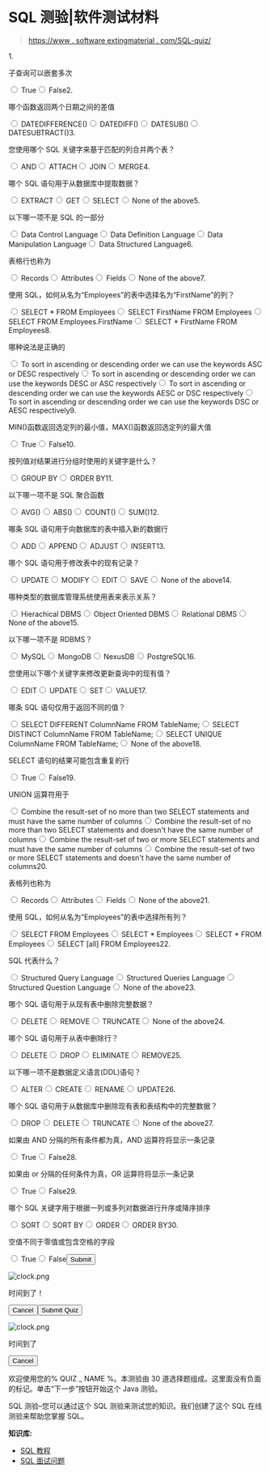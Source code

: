 # SQL 测验|软件测试材料

> [https://www . software extingmaterial . com/SQL-quiz/](https://www.softwaretestingmaterial.com/sql-quiz/)

<form name="quizForm4" id="quizForm4" action="/sql-quiz/" method="post" class="qsm-quiz-form qmn_quiz_form mlw_quiz_form" novalidate="" enctype="multipart/form-data"><input type="hidden" name="qsm_hidden_questions" id="qsm_hidden_questions">1. 

子查询可以嵌套多次

<input type="radio" class="qmn_quiz_radio" name="question128" id="question128_1" value="0"> <label class="qsm-input-label" for="question128_1">True</label><input type="radio" class="qmn_quiz_radio" name="question128" id="question128_2" value="1"> <label class="qsm-input-label" for="question128_2">False</label><input type="radio" style="display:none" name="question128" id="question128_none" checked="checked" value="">2. 

哪个函数返回两个日期之间的差值

<input type="radio" class="qmn_quiz_radio" name="question122" id="question122_1" value="0"> <label class="qsm-input-label" for="question122_1">DATEDIFFERENCE()</label><input type="radio" class="qmn_quiz_radio" name="question122" id="question122_2" value="1"> <label class="qsm-input-label" for="question122_2">DATEDIFF()</label><input type="radio" class="qmn_quiz_radio" name="question122" id="question122_3" value="2"> <label class="qsm-input-label" for="question122_3">DATESUB()</label><input type="radio" class="qmn_quiz_radio" name="question122" id="question122_4" value="3"> <label class="qsm-input-label" for="question122_4">DATESUBTRACT()</label><input type="radio" style="display:none" name="question122" id="question122_none" checked="checked" value="">3. 

您使用哪个 SQL 关键字来基于匹配的列合并两个表？

<input type="radio" class="qmn_quiz_radio" name="question129" id="question129_1" value="0"> <label class="qsm-input-label" for="question129_1">AND</label><input type="radio" class="qmn_quiz_radio" name="question129" id="question129_2" value="1"> <label class="qsm-input-label" for="question129_2">ATTACH</label><input type="radio" class="qmn_quiz_radio" name="question129" id="question129_3" value="2"> <label class="qsm-input-label" for="question129_3">JOIN</label><input type="radio" class="qmn_quiz_radio" name="question129" id="question129_4" value="3"> <label class="qsm-input-label" for="question129_4">MERGE</label><input type="radio" style="display:none" name="question129" id="question129_none" checked="checked" value="">4. 

哪个 SQL 语句用于从数据库中提取数据？

<input type="radio" class="qmn_quiz_radio" name="question111" id="question111_1" value="0"> <label class="qsm-input-label" for="question111_1">EXTRACT</label><input type="radio" class="qmn_quiz_radio" name="question111" id="question111_2" value="1"> <label class="qsm-input-label" for="question111_2">GET</label><input type="radio" class="qmn_quiz_radio" name="question111" id="question111_3" value="2"> <label class="qsm-input-label" for="question111_3">SELECT</label><input type="radio" class="qmn_quiz_radio" name="question111" id="question111_4" value="3"> <label class="qsm-input-label" for="question111_4">None of the above</label><input type="radio" style="display:none" name="question111" id="question111_none" checked="checked" value="">5. 

以下哪一项不是 SQL 的一部分

<input type="radio" class="qmn_quiz_radio" name="question119" id="question119_1" value="0"> <label class="qsm-input-label" for="question119_1">Data Control Language</label><input type="radio" class="qmn_quiz_radio" name="question119" id="question119_2" value="1"> <label class="qsm-input-label" for="question119_2">Data Definition Language</label><input type="radio" class="qmn_quiz_radio" name="question119" id="question119_3" value="2"> <label class="qsm-input-label" for="question119_3">Data Manipulation Language</label><input type="radio" class="qmn_quiz_radio" name="question119" id="question119_4" value="3"> <label class="qsm-input-label" for="question119_4">Data Structured Language</label><input type="radio" style="display:none" name="question119" id="question119_none" checked="checked" value="">6. 

表格行也称为

<input type="radio" class="qmn_quiz_radio" name="question113" id="question113_1" value="0"> <label class="qsm-input-label" for="question113_1">Records</label><input type="radio" class="qmn_quiz_radio" name="question113" id="question113_2" value="1"> <label class="qsm-input-label" for="question113_2">Attributes</label><input type="radio" class="qmn_quiz_radio" name="question113" id="question113_3" value="2"> <label class="qsm-input-label" for="question113_3">Fields</label><input type="radio" class="qmn_quiz_radio" name="question113" id="question113_4" value="3"> <label class="qsm-input-label" for="question113_4">None of the above</label><input type="radio" style="display:none" name="question113" id="question113_none" checked="checked" value="">7. 

使用 SQL，如何从名为“Employees”的表中选择名为“FirstName”的列？

<input type="radio" class="qmn_quiz_radio" name="question109" id="question109_1" value="0"> <label class="qsm-input-label" for="question109_1">SELECT * FROM Employees</label><input type="radio" class="qmn_quiz_radio" name="question109" id="question109_2" value="1"> <label class="qsm-input-label" for="question109_2">SELECT FirstName FROM Employees</label><input type="radio" class="qmn_quiz_radio" name="question109" id="question109_3" value="2"> <label class="qsm-input-label" for="question109_3">SELECT FROM Employees.FirstName</label><input type="radio" class="qmn_quiz_radio" name="question109" id="question109_4" value="3"> <label class="qsm-input-label" for="question109_4">SELECT * FirstName FROM Employees</label><input type="radio" style="display:none" name="question109" id="question109_none" checked="checked" value="">8. 

哪种说法是正确的

<input type="radio" class="qmn_quiz_radio" name="question123" id="question123_1" value="0"> <label class="qsm-input-label" for="question123_1">To sort in ascending or descending order we can use the keywords ASC or DESC respectively</label><input type="radio" class="qmn_quiz_radio" name="question123" id="question123_2" value="1"> <label class="qsm-input-label" for="question123_2">To sort in ascending or descending order we can use the keywords DESC or ASC respectively</label><input type="radio" class="qmn_quiz_radio" name="question123" id="question123_3" value="2"> <label class="qsm-input-label" for="question123_3">To sort in ascending or descending order we can use the keywords AESC or DSC respectively</label><input type="radio" class="qmn_quiz_radio" name="question123" id="question123_4" value="3"> <label class="qsm-input-label" for="question123_4">To sort in ascending or descending order we can use the keywords DSC or AESC respectively</label><input type="radio" style="display:none" name="question123" id="question123_none" checked="checked" value="">9. 

MIN()函数返回选定列的最小值，MAX()函数返回选定列的最大值

<input type="radio" class="qmn_quiz_radio" name="question124" id="question124_1" value="0"> <label class="qsm-input-label" for="question124_1">True</label><input type="radio" class="qmn_quiz_radio" name="question124" id="question124_2" value="1"> <label class="qsm-input-label" for="question124_2">False</label><input type="radio" style="display:none" name="question124" id="question124_none" checked="checked" value="">10. 

按列值对结果进行分组时使用的关键字是什么？

<input type="radio" class="qmn_quiz_radio" name="question126" id="question126_1" value="0"> <label class="qsm-input-label" for="question126_1">GROUP BY</label><input type="radio" class="qmn_quiz_radio" name="question126" id="question126_2" value="1"> <label class="qsm-input-label" for="question126_2">ORDER BY</label><input type="radio" style="display:none" name="question126" id="question126_none" checked="checked" value="">11. 

以下哪一项不是 SQL 聚合函数

<input type="radio" class="qmn_quiz_radio" name="question120" id="question120_1" value="0"> <label class="qsm-input-label" for="question120_1">AVG()</label><input type="radio" class="qmn_quiz_radio" name="question120" id="question120_2" value="1"> <label class="qsm-input-label" for="question120_2">ABS()</label><input type="radio" class="qmn_quiz_radio" name="question120" id="question120_3" value="2"> <label class="qsm-input-label" for="question120_3">COUNT()</label><input type="radio" class="qmn_quiz_radio" name="question120" id="question120_4" value="3"> <label class="qsm-input-label" for="question120_4">SUM()</label><input type="radio" style="display:none" name="question120" id="question120_none" checked="checked" value="">12. 

哪条 SQL 语句用于向数据库的表中插入新的数据行

<input type="radio" class="qmn_quiz_radio" name="question107" id="question107_1" value="0"> <label class="qsm-input-label" for="question107_1">ADD</label><input type="radio" class="qmn_quiz_radio" name="question107" id="question107_2" value="1"> <label class="qsm-input-label" for="question107_2">APPEND</label><input type="radio" class="qmn_quiz_radio" name="question107" id="question107_3" value="2"> <label class="qsm-input-label" for="question107_3">ADJUST</label><input type="radio" class="qmn_quiz_radio" name="question107" id="question107_4" value="3"> <label class="qsm-input-label" for="question107_4">INSERT</label><input type="radio" style="display:none" name="question107" id="question107_none" checked="checked" value="">13. 

哪个 SQL 语句用于修改表中的现有记录？

<input type="radio" class="qmn_quiz_radio" name="question110" id="question110_1" value="0"> <label class="qsm-input-label" for="question110_1">UPDATE</label><input type="radio" class="qmn_quiz_radio" name="question110" id="question110_2" value="1"> <label class="qsm-input-label" for="question110_2">MODIFY</label><input type="radio" class="qmn_quiz_radio" name="question110" id="question110_3" value="2"> <label class="qsm-input-label" for="question110_3">EDIT</label><input type="radio" class="qmn_quiz_radio" name="question110" id="question110_4" value="3"> <label class="qsm-input-label" for="question110_4">SAVE</label><input type="radio" class="qmn_quiz_radio" name="question110" id="question110_5" value="4"> <label class="qsm-input-label" for="question110_5">None of the above</label><input type="radio" style="display:none" name="question110" id="question110_none" checked="checked" value="">14. 

哪种类型的数据库管理系统使用表来表示关系？

<input type="radio" class="qmn_quiz_radio" name="question131" id="question131_1" value="0"> <label class="qsm-input-label" for="question131_1">Hierachical DBMS</label><input type="radio" class="qmn_quiz_radio" name="question131" id="question131_2" value="1"> <label class="qsm-input-label" for="question131_2">Object Oriented DBMS</label><input type="radio" class="qmn_quiz_radio" name="question131" id="question131_3" value="2"> <label class="qsm-input-label" for="question131_3">Relational DBMS</label><input type="radio" class="qmn_quiz_radio" name="question131" id="question131_4" value="3"> <label class="qsm-input-label" for="question131_4">None of the above</label><input type="radio" style="display:none" name="question131" id="question131_none" checked="checked" value="">15. 

以下哪一项不是 RDBMS？

<input type="radio" class="qmn_quiz_radio" name="question115" id="question115_1" value="0"> <label class="qsm-input-label" for="question115_1">MySQL</label><input type="radio" class="qmn_quiz_radio" name="question115" id="question115_2" value="1"> <label class="qsm-input-label" for="question115_2">MongoDB</label><input type="radio" class="qmn_quiz_radio" name="question115" id="question115_3" value="2"> <label class="qsm-input-label" for="question115_3">NexusDB</label><input type="radio" class="qmn_quiz_radio" name="question115" id="question115_4" value="3"> <label class="qsm-input-label" for="question115_4">PostgreSQL</label><input type="radio" style="display:none" name="question115" id="question115_none" checked="checked" value="">16. 

您使用以下哪个关键字来修改更新查询中的现有值？

<input type="radio" class="qmn_quiz_radio" name="question125" id="question125_1" value="0"> <label class="qsm-input-label" for="question125_1">EDIT</label><input type="radio" class="qmn_quiz_radio" name="question125" id="question125_2" value="1"> <label class="qsm-input-label" for="question125_2">UPDATE</label><input type="radio" class="qmn_quiz_radio" name="question125" id="question125_3" value="2"> <label class="qsm-input-label" for="question125_3">SET</label><input type="radio" class="qmn_quiz_radio" name="question125" id="question125_4" value="3"> <label class="qsm-input-label" for="question125_4">VALUE</label><input type="radio" style="display:none" name="question125" id="question125_none" checked="checked" value="">17. 

哪条 SQL 语句仅用于返回不同的值？

<input type="radio" class="qmn_quiz_radio" name="question105" id="question105_1" value="0"> <label class="qsm-input-label" for="question105_1">SELECT DIFFERENT ColumnName FROM TableName;</label><input type="radio" class="qmn_quiz_radio" name="question105" id="question105_2" value="1"> <label class="qsm-input-label" for="question105_2">SELECT DISTINCT ColumnName FROM TableName;</label><input type="radio" class="qmn_quiz_radio" name="question105" id="question105_3" value="2"> <label class="qsm-input-label" for="question105_3">SELECT UNIQUE ColumnName FROM TableName;</label><input type="radio" class="qmn_quiz_radio" name="question105" id="question105_4" value="3"> <label class="qsm-input-label" for="question105_4">None of the above</label><input type="radio" style="display:none" name="question105" id="question105_none" checked="checked" value="">18. 

SELECT 语句的结果可能包含重复的行

<input type="radio" class="qmn_quiz_radio" name="question130" id="question130_1" value="0"> <label class="qsm-input-label" for="question130_1">True</label><input type="radio" class="qmn_quiz_radio" name="question130" id="question130_2" value="1"> <label class="qsm-input-label" for="question130_2">False</label><input type="radio" style="display:none" name="question130" id="question130_none" checked="checked" value="">19. 

UNION 运算符用于

<input type="radio" class="qmn_quiz_radio" name="question121" id="question121_1" value="0"> <label class="qsm-input-label" for="question121_1">Combine the result-set of no more than two SELECT statements and must have the same number of columns</label><input type="radio" class="qmn_quiz_radio" name="question121" id="question121_2" value="1"> <label class="qsm-input-label" for="question121_2">Combine the result-set of no more than two SELECT statements and doesn't have the same number of columns</label><input type="radio" class="qmn_quiz_radio" name="question121" id="question121_3" value="2"> <label class="qsm-input-label" for="question121_3">Combine the result-set of two or more SELECT statements and must have the same number of columns</label><input type="radio" class="qmn_quiz_radio" name="question121" id="question121_4" value="3"> <label class="qsm-input-label" for="question121_4">Combine the result-set of two or more SELECT statements and doesn't have the same number of columns</label><input type="radio" style="display:none" name="question121" id="question121_none" checked="checked" value="">20. 

表格列也称为

<input type="radio" class="qmn_quiz_radio" name="question114" id="question114_1" value="0"> <label class="qsm-input-label" for="question114_1">Records</label><input type="radio" class="qmn_quiz_radio" name="question114" id="question114_2" value="1"> <label class="qsm-input-label" for="question114_2">Attributes</label><input type="radio" class="qmn_quiz_radio" name="question114" id="question114_3" value="2"> <label class="qsm-input-label" for="question114_3">Fields</label><input type="radio" class="qmn_quiz_radio" name="question114" id="question114_4" value="3"> <label class="qsm-input-label" for="question114_4">None of the above</label><input type="radio" style="display:none" name="question114" id="question114_none" checked="checked" value="">21. 

使用 SQL，如何从名为“Employees”的表中选择所有列？

<input type="radio" class="qmn_quiz_radio" name="question112" id="question112_1" value="0"> <label class="qsm-input-label" for="question112_1">SELECT FROM Employees</label><input type="radio" class="qmn_quiz_radio" name="question112" id="question112_2" value="1"> <label class="qsm-input-label" for="question112_2">SELECT * Employees</label><input type="radio" class="qmn_quiz_radio" name="question112" id="question112_3" value="2"> <label class="qsm-input-label" for="question112_3">SELECT * FROM Employees</label><input type="radio" class="qmn_quiz_radio" name="question112" id="question112_4" value="3"> <label class="qsm-input-label" for="question112_4">SELECT [all] FROM Employees</label><input type="radio" style="display:none" name="question112" id="question112_none" checked="checked" value="">22. 

SQL 代表什么？

<input type="radio" class="qmn_quiz_radio" name="question102" id="question102_1" value="0"> <label class="qsm-input-label" for="question102_1">Structured Query Language</label><input type="radio" class="qmn_quiz_radio" name="question102" id="question102_2" value="1"> <label class="qsm-input-label" for="question102_2">Structured Queries Language</label><input type="radio" class="qmn_quiz_radio" name="question102" id="question102_3" value="2"> <label class="qsm-input-label" for="question102_3">Structured Question Language</label><input type="radio" class="qmn_quiz_radio" name="question102" id="question102_4" value="3"> <label class="qsm-input-label" for="question102_4">None of the above</label><input type="radio" style="display:none" name="question102" id="question102_none" checked="checked" value="">23. 

哪个 SQL 语句用于从现有表中删除完整数据？

<input type="radio" class="qmn_quiz_radio" name="question103" id="question103_1" value="0"> <label class="qsm-input-label" for="question103_1">DELETE</label><input type="radio" class="qmn_quiz_radio" name="question103" id="question103_2" value="1"> <label class="qsm-input-label" for="question103_2">REMOVE</label><input type="radio" class="qmn_quiz_radio" name="question103" id="question103_3" value="2"> <label class="qsm-input-label" for="question103_3">TRUNCATE</label><input type="radio" class="qmn_quiz_radio" name="question103" id="question103_4" value="3"> <label class="qsm-input-label" for="question103_4">None of the above</label><input type="radio" style="display:none" name="question103" id="question103_none" checked="checked" value="">24. 

哪个 SQL 语句用于从表中删除行？

<input type="radio" class="qmn_quiz_radio" name="question104" id="question104_1" value="0"> <label class="qsm-input-label" for="question104_1">DELETE</label><input type="radio" class="qmn_quiz_radio" name="question104" id="question104_2" value="1"> <label class="qsm-input-label" for="question104_2">DROP</label><input type="radio" class="qmn_quiz_radio" name="question104" id="question104_3" value="2"> <label class="qsm-input-label" for="question104_3">ELIMINATE</label><input type="radio" class="qmn_quiz_radio" name="question104" id="question104_4" value="3"> <label class="qsm-input-label" for="question104_4">REMOVE</label><input type="radio" style="display:none" name="question104" id="question104_none" checked="checked" value="">25. 

以下哪一项不是数据定义语言(DDL)语句？

<input type="radio" class="qmn_quiz_radio" name="question116" id="question116_1" value="0"> <label class="qsm-input-label" for="question116_1">ALTER</label><input type="radio" class="qmn_quiz_radio" name="question116" id="question116_2" value="1"> <label class="qsm-input-label" for="question116_2">CREATE</label><input type="radio" class="qmn_quiz_radio" name="question116" id="question116_3" value="2"> <label class="qsm-input-label" for="question116_3">RENAME</label><input type="radio" class="qmn_quiz_radio" name="question116" id="question116_4" value="3"> <label class="qsm-input-label" for="question116_4">UPDATE</label><input type="radio" style="display:none" name="question116" id="question116_none" checked="checked" value="">26. 

哪个 SQL 语句用于从数据库中删除现有表和表结构中的完整数据？

<input type="radio" class="qmn_quiz_radio" name="question106" id="question106_1" value="0"> <label class="qsm-input-label" for="question106_1">DROP</label><input type="radio" class="qmn_quiz_radio" name="question106" id="question106_2" value="1"> <label class="qsm-input-label" for="question106_2">DELETE</label><input type="radio" class="qmn_quiz_radio" name="question106" id="question106_3" value="2"> <label class="qsm-input-label" for="question106_3">TRUNCATE</label><input type="radio" class="qmn_quiz_radio" name="question106" id="question106_4" value="3"> <label class="qsm-input-label" for="question106_4">None of the above</label><input type="radio" style="display:none" name="question106" id="question106_none" checked="checked" value="">27. 

如果由 AND 分隔的所有条件都为真，AND 运算符将显示一条记录

<input type="radio" class="qmn_quiz_radio" name="question117" id="question117_1" value="0"> <label class="qsm-input-label" for="question117_1">True</label><input type="radio" class="qmn_quiz_radio" name="question117" id="question117_2" value="1"> <label class="qsm-input-label" for="question117_2">False</label><input type="radio" style="display:none" name="question117" id="question117_none" checked="checked" value="">28. 

如果由 or 分隔的任何条件为真，OR 运算符将显示一条记录

<input type="radio" class="qmn_quiz_radio" name="question118" id="question118_1" value="0"> <label class="qsm-input-label" for="question118_1">True</label><input type="radio" class="qmn_quiz_radio" name="question118" id="question118_2" value="1"> <label class="qsm-input-label" for="question118_2">False</label><input type="radio" style="display:none" name="question118" id="question118_none" checked="checked" value="">29. 

哪个 SQL 关键字用于根据一列或多列对数据进行升序或降序排序

<input type="radio" class="qmn_quiz_radio" name="question108" id="question108_1" value="0"> <label class="qsm-input-label" for="question108_1">SORT</label><input type="radio" class="qmn_quiz_radio" name="question108" id="question108_2" value="1"> <label class="qsm-input-label" for="question108_2">SORT BY</label><input type="radio" class="qmn_quiz_radio" name="question108" id="question108_3" value="2"> <label class="qsm-input-label" for="question108_3">ORDER</label><input type="radio" class="qmn_quiz_radio" name="question108" id="question108_4" value="3"> <label class="qsm-input-label" for="question108_4">ORDER BY</label><input type="radio" style="display:none" name="question108" id="question108_none" checked="checked" value="">30. 

空值不同于零值或包含空格的字段

<input type="radio" class="qmn_quiz_radio" name="question127" id="question127_1" value="0"> <label class="qsm-input-label" for="question127_1">True</label><input type="radio" class="qmn_quiz_radio" name="question127" id="question127_2" value="1"> <label class="qsm-input-label" for="question127_2">False</label><input type="radio" style="display:none" name="question127" id="question127_none" checked="checked" value=""><input type="hidden" name="qmn_question_list" value="128Q122Q129Q111Q119Q113Q109Q123Q124Q126Q120Q107Q110Q131Q115Q125Q105Q130Q121Q114Q112Q102Q103Q104Q116Q106Q117Q118Q108Q127Q"><input type="submit" class="qsm-btn qsm-submit-btn qmn_btn" value="Submit"><input type="hidden" name="qmn_all_questions_count" id="qmn_all_questions_count" value="30"> <input type="hidden" name="total_questions" id="total_questions" value="30"> <input type="hidden" name="timer" id="timer" value="0"> <input type="hidden" name="timer_ms" id="timer_ms" value="0"> <input type="hidden" class="qmn_quiz_id" name="qmn_quiz_id" id="qmn_quiz_id" value="4"> <input type="hidden" name="complete_quiz" value="confirmation"></form>

![clock.png](img/c585159249d1ccca68a419e298f6f638.png)

时间到了！

<footer class="qsm-popup__footer"><button class="qsm-popup-secondary-button qmn_btn" data-micromodal-close="" aria-label="Close this dialog window">Cancel</button><button data-quiz_id="4" class="submit-the-form qmn_btn">Submit Quiz</button></footer>

![clock.png](img/c585159249d1ccca68a419e298f6f638.png)

时间到了

<footer class="qsm-popup__footer"><button class="qsm-popup-secondary-button qmn_btn" data-micromodal-close="" aria-label="Close this dialog window" onclick="location.reload();">Cancel</button></footer>

欢迎使用您的% QUIZ _ NAME %。本测验由 30 道选择题组成。这里面没有负面的标记。单击“下一步”按钮开始这个 Java 测验。

SQL 测验–您可以通过这个 SQL 测验来测试您的知识。我们创建了这个 SQL 在线测验来帮助您掌握 SQL。

**知识库:**

*   [SQL 教程](https://www.softwaretestingmaterial.com/sql-tutorial/)
*   [SQL 面试问题](https://www.softwaretestingmaterial.com/sql-interview-questions/)